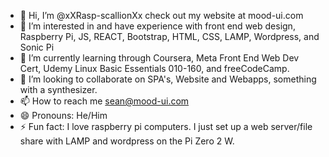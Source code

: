 - 👋 Hi, I’m @xXRasp-scallionXx check out my website at mood-ui.com
- 👀 I’m interested in and have experience with front end web design, Raspberry Pi, JS, REACT, Bootstrap, HTML, CSS, LAMP, Wordpress, and Sonic Pi
- 🌱 I’m currently learning through Coursera, Meta Front End Web Dev Cert, Udemy Linux Basic Essentials 010-160, and freeCodeCamp.
- 💞️ I’m looking to collaborate on SPA's, Website and Webapps, something with a synthesizer.
- 📫 How to reach me sean@mood-ui.com
- 😄 Pronouns: He/Him
- ⚡ Fun fact: I love raspberry pi computers. I just set up a web server/file share with LAMP and wordpress on the Pi Zero 2 W.
<!---
xXRasp-scallionXx/xXRasp-scallionXx is a ✨ special ✨ repository because its `README.md` (this file) appears on your GitHub profile.
You can click the Preview link to take a look at your changes.
--->
